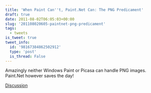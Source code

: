 ```yaml
---
title: 'When Paint Can''t, Paint.Net Can: The PNG Predicament'
draft: true
date: 2011-08-02T06:05:03+00:00
slug: '201108020605-paintnet-png-predicament'
tags:
  - tweets
is_tweet: true
tweet_info:
  id: '98167384862502912'
  type: 'post'
  is_thread: False
---
```




Amazingly neither Windows Paint or Picasa can handle PNG images. Paint.Net however saves the day!

[Discussion](https://x.com/sytelus/status/98167384862502912)
